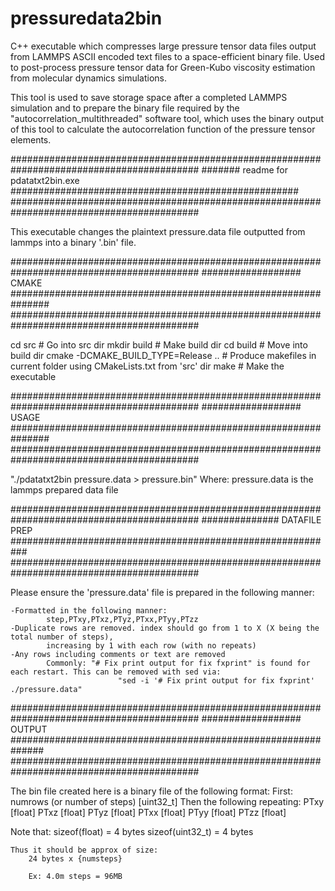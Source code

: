 # pressuredata2bin
C++ executable which compresses large pressure tensor data files output from LAMMPS ASCII encoded text files to a space-efficient binary file. Used to post-process pressure tensor data for Green-Kubo viscosity estimation from molecular dynamics simulations.

This tool is used to save storage space after a completed LAMMPS simulation and to prepare the binary file required by the "autocorrelation_multithreaded" software tool, which uses the binary output of this tool to calculate the autocorrelation function of the pressure tensor elements.


##########################################################################################
#######  readme for pdatatxt2bin.exe  ####################################################
##########################################################################################

This executable changes the plaintext pressure.data file outputted from lammps into a binary '.bin' file.


##########################################################################################
##################  CMAKE  ###############################################################
##########################################################################################

cd src									# Go into src dir
mkdir build								# Make build dir
cd build								# Move into build dir
cmake -DCMAKE_BUILD_TYPE=Release ..		# Produce makefiles in current folder using CMakeLists.txt from 'src' dir
make									# Make the executable


##########################################################################################
##################  USAGE  ###############################################################
##########################################################################################

"./pdatatxt2bin pressure.data > pressure.bin"
			Where: pressure.data is the lammps prepared data file



##########################################################################################
##############  DATAFILE PREP  ###########################################################
##########################################################################################

Please ensure the 'pressure.data' file is prepared in the following manner:

	-Formatted in the following manner:
			step,PTxy,PTxz,PTyz,PTxx,PTyy,PTzz
	-Duplicate rows are removed. index should go from 1 to X (X being the total number of steps), 
			increasing by 1 with each row (with no repeats)
	-Any rows including comments or text are removed
			Commonly: "# Fix print output for fix fxprint" is found for each restart. This can be removed with sed via:
							"sed -i '# Fix print output for fix fxprint' ./pressure.data"
							

##########################################################################################
##################  OUTPUT  ##############################################################
##########################################################################################

The bin file created here is a binary file of the following format:
	First:
		numrows (or number of steps) [uint32_t]
	Then the following repeating:
		PTxy [float] 
		PTxz [float]
		PTyz [float]
		PTxx [float]
		PTyy [float]
		PTzz [float]

Note that:
	sizeof(float) = 4 bytes
	sizeof(uint32_t) = 4 bytes

	Thus it should be approx of size: 
		24 bytes x {numsteps}
		
		Ex: 4.0m steps = 96MB
